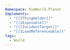 ```yaml
---
Namespace: RimWorld.Planet
Implements:
  - "[[IThingHolder]]"
  - "[[IExposable]]"
  - "[[IIncidentTarget]]"
  - "[[ILoadReferenceable]]"
tags:
  - World
---
```

